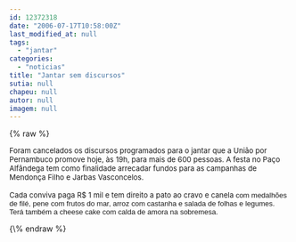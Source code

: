 ```yaml
---
id: 12372318
date: "2006-07-17T10:58:00Z"
last_modified_at: null
tags:
  - "jantar"
categories:
  - "noticias"
title: "Jantar sem discursos"
sutia: null
chapeu: null
autor: null
imagem: null
---
```

{\% raw %}
<p><FONT size=2></p>
<p><P>Foram cancelados os discursos programados para o jantar que a União por Pernambuco promove hoje, às 19h,&nbsp;para mais de 600 pessoas. A festa no Paço Alfândega tem como finalidade arrecadar fundos para as campanhas de Mendonça Filho e Jarbas Vasconcelos.<BR><BR>Cada conviva paga R$ 1 mil e tem direito a pato ao cravo e canela</FONT><FONT face=Arial size=2> com medalhões de filé, pene com frutos do mar, arroz com castanha e salada de folhas e legumes. Terá também a cheese cake com calda de amora na sobremesa.</P></FONT> </p>
{\% endraw %}